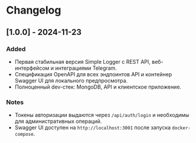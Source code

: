 # Changelog

## [1.0.0] - 2024-11-23
### Added
- Первая стабильная версия Simple Logger с REST API, веб-интерфейсом и интеграциями Telegram.
- Спецификация OpenAPI для всех эндпоинтов API и контейнер Swagger UI для локального предпросмотра.
- Полноценный dev-стек: MongoDB, API и клиентское приложение.

### Notes
- Токены авторизации выдаются через `/api/auth/login` и необходимы для административных операций.
- Swagger UI доступен на `http://localhost:3001` после запуска `docker-compose`.

